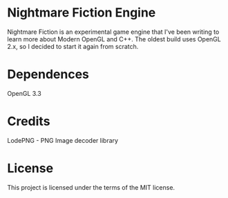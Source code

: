 # Nightmare Fiction Engine
Nightmare Fiction is an experimental game engine that I've been writing to learn more about Modern OpenGL and C++. The oldest build uses OpenGL 2.x, so I decided to start it again from scratch.

# Dependences
OpenGL 3.3

# Credits
LodePNG - PNG Image decoder library

# License
This project is licensed under the terms of the MIT license.
